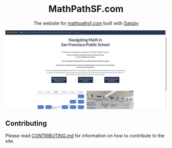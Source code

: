 <h1 align="center">MathPathSF.com</h1>

<p align="center">
The website for <a href="https://www.mathpathsf.com/">mathpathsf.com</a> built with <a href="https://www.gatsbyjs.com/">Gatsby</a>
</p>

![demo](images/demo.png)

## Contributing
Please read [CONTRIBUTING.md](https://github.com/joshchen984/MathPathSF/blob/master/CONTRIBUTING.md) for information on how to contribute to the site.